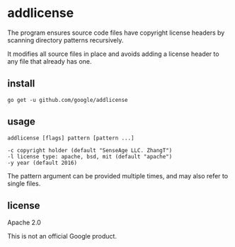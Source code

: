 # addlicense

The program ensures source code files have copyright license headers
by scanning directory patterns recursively.

It modifies all source files in place and avoids adding a license header
to any file that already has one.

## install

    go get -u github.com/google/addlicense

## usage

    addlicense [flags] pattern [pattern ...]
    
    -c copyright holder (default "SenseAge LLC. ZhangT")
    -l license type: apache, bsd, mit (default "apache")
    -y year (default 2016)

The pattern argument can be provided multiple times, and may also refer
to single files.

## license

Apache 2.0

This is not an official Google product.
